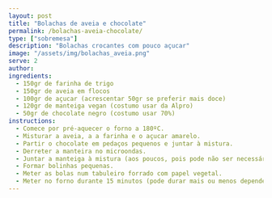```yaml
---
layout: post
title: "Bolachas de aveia e chocolate"
permalink: /bolachas-aveia-chocolate/
type: ["sobremesa"]
description: "Bolachas crocantes com pouco açucar"
image: "/assets/img/bolachas_aveia.png"
serve: 2
author: 
ingredients:
  - 150gr de farinha de trigo
  - 150gr de aveia em flocos
  - 100gr de açucar (acrescentar 50gr se preferir mais doce)
  - 120gr de manteiga vegan (costumo usar da Alpro)
  - 50gr de chocolate negro (costumo usar 70%)
instructions:
  - Comece por pré-aquecer o forno a 180ºC.
  - Misturar a aveia, a a farinha e o açucar amarelo.
  - Partir o chocolate em pedaços pequenos e juntar à mistura.
  - Derreter a manteira no microondas.
  - Juntar a manteiga à mistura (aos poucos, pois pode não ser necessária tanta), misturar até conseguir obter uma bola.
  - Formar bolinhas pequenas.
  - Meter as bolas num tabuleiro forrado com papel vegetal.
  - Meter no forno durante 15 minutos (pode durar mais ou menos dependente do forno, estar atento)
---
```


